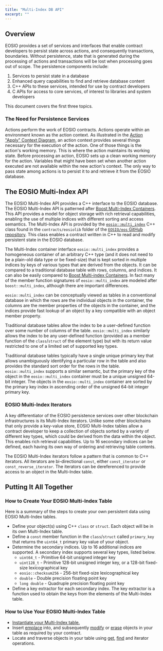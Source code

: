```yaml
---
title: "Multi-Index DB API"
excerpt: ""
---
```

## Overview

EOSIO provides a set of services and interfaces that enable contract developers to
persist state across actions, and consequently transactions, boundaries.  Without persistence, state that is generated during the processing of actions and transactions will be lost when processing goes out of scope.  The persistence components include:

1. Services to persist state in a database
2. Enhanced query capabilities to find and retrieve database content
3. C++ APIs to these services, intended for use by contract developers
4. C APIs for access to core services, of interest to libraries and system developers

This document covers the first three topics.

<a name="need-for-persistence-services"></a>
### The Need for Persistence Services

Actions perform the work of EOSIO contracts. Actions operate within an environment known as the action context.  As illustrated in the [Action "Apply" Context Diagram](https://files.readme.io/6d71afc-action-apply-context-diagram.png), an action context provides several things necessary for the execution of the action. One of those things is the action's working memory. This is where the action maintains its working state. Before processing an action, EOSIO sets up a clean working memory for the action. Variables that might have been set when another action executed are not available within the new action's context. The only way to pass state among actions is to persist it to and retrieve it from the EOSIO database.

<a name="eosio-multi-index-api"></a>
## The EOSIO Multi-Index API

The EOSIO Multi-Index API provides a C++ interface to the EOSIO database.  The EOSIO Multi-Index API is patterned after [Boost Multi-Index Containers](https://www.boost.org/doc/libs/1_66_0/libs/multi_index/doc/index.html).  This API provides a model for object storage with rich retrieval capabilities, enabling the use of multiple indices with different sorting and access semantics. The Multi-Index API is provided by the [`eosio::multi_index`](https://github.com/EOSIO/eos/blob/master/contracts/eosiolib/multi_index.hpp) C++ class found in the `contracts/eosiolib` folder of the [`EOSIO/eos` GitHub repository](https://github.com/EOSIO/eos/). This class enables a contract written in C++ to read and modify persistent state in the EOSIO database.

The Multi-Index container interface `eosio::multi_index` provides a homogeneous container of an arbitrary C++ type (and it does not need to be a plain-old data type or be fixed-size) that is kept sorted in multiple indices by keys of various types that are derived from the objects. It can be compared to a traditional database table with rows, columns, and indices. It can also be easily compared to [Boost Multi-index Containers](https://www.boost.org/doc/libs/1_66_0/libs/multi_index/doc/index.html). In fact many of the member function signatures of `eosio::multi_index` are modeled after `boost::multi_index`, although there are important differences.

`eosio::multi_index` can be conceptually viewed as tables in a conventional database in which the rows are the individual objects in the container, the columns are the member properties of the objects in the container, and the indices provide fast lookup of an object by a key compatible with an object member property.

Traditional database tables allow the index to be a user-defined function over some number of columns of the table. `eosio::multi_index` similarly allows the index to be any user-defined function (provided as a member function of the `class`/`struct` of the element type) but with its return value restricted to one of a limited set of supported key types.

Traditional database tables typically have a single unique primary key that allows 
unambiguously identifying a particular row in the table and also provides the standard sort order for the rows in the table. `eosio::multi_index` supports a similar semantic, but the primary key of the object in the `eosio::multi_index` container must be a unique unsigned 64-bit integer. The objects in the `eosio::multi_index` container are sorted by the primary key index in ascending order of the unsigned 64-bit integer primary key.

<a name="eosio-multi-index-iterators"></a>
### EOSIO Multi-Index Iterators

A key differentiator of the EOSIO persistence services over other blockchain infrastructures is its Multi-Index iterators. Unlike some other blockchains that only provide a key-value store, EOSIO Multi-Index tables allow a contract developer to keep a collection of objects sorted by a variety of different key types, which could be derived from the data within the object.  This enables rich retrieval capabilities.  Up to 16 secondary indices can be defined, each having its own way of ordering and retrieving table contents.

The EOSIO Multi-Index iterators follow a pattern that is common to C++ iterators.  All iterators are bi-directional `const`, either `const_iterator` or `const_reverse_iterator`.  The iterators can be dereferenced to provide access to an object in the Multi-Index table. 

<a name="putting-it-all-together"></a>
## Putting It All Together

<a name="how-to-create-your-own-table"></a>
### How to Create Your EOSIO Multi-Index Table

Here is a summary of the steps to create your own persistent data using EOSIO Multi-Index tables.

- Define your object(s) using C++ `class` or `struct`.  Each object will be in its own Multi-Index table.
- Define a `const` member function in the `class`/`struct` called `primary_key` that returns the `uint64_t` primary key value of your object.
- Determine the secondary indices. Up to 16 additional indices are supported. A secondary index
supports several key types, listed below.
    - `uint64_t` - Primitive 64-bit unsigned integer key
    - `uint128_t` - Primitive 128-bit unsigned integer key, or a 128-bit fixed-size lexicographical key
    - `eosio::checksum256` - 256-bit fixed-size lexicographical key
    - `double` - Double precision floating point key
    - `long double` - Quadruple precision floating point key
- Define a key extractor for each secondary index. The key extractor is a function used to obtain the keys from the elements of the Multi-Index table. 

<a name="how-to-use-your-own-table"></a>
### How to Use Your EOSIO Multi-Index Table

- [Instantiate your Multi-Index table.](https://developers.eos.io/eosio-cpp/reference#multi-index)
- Insert [emplace](https://developers.eos.io/eosio-cpp/reference#emplace) into, and subsequently [modify](https://developers.eos.io/eosio-cpp/reference#modify) or [erase](https://developers.eos.io/eosio-cpp/reference#erase) objects in your table as required by your contract.
- Locate and traverse objects in your table using [get](https://developers.eos.io/eosio-cpp/reference#get), [find](https://developers.eos.io/eosio-cpp/reference#find) and iterator operations.